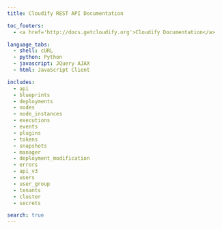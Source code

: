 ```yaml
---
title: Cloudify REST API Documentation

toc_footers:
  - <a href='http://docs.getcloudify.org'>Cloudify Documentation</a>

language_tabs:
  - shell: cURL
  - python: Python
  - javascript: JQuery AJAX
  - html: JavaScript Client

includes:
  - api
  - blueprints
  - deployments
  - nodes
  - node_instances
  - executions
  - events
  - plugins
  - tokens
  - snapshots
  - manager
  - deployment_modification
  - errors
  - api_v3
  - users
  - user_group
  - tenants
  - cluster
  - secrets

search: true
---
```

